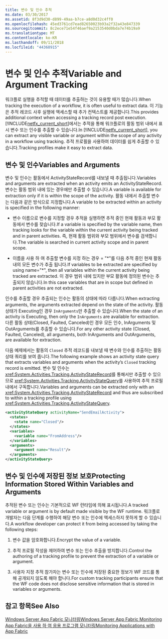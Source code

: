 ```yaml
---
title: 변수 및 인수 추적
ms.date: 03/30/2017
ms.assetid: 8f3d9d30-d899-49aa-b7ce-a8d0d32c4ff0
ms.openlocfilehash: 45ed3761cd7ead82650023b93a2f32a43e847339
ms.sourcegitcommit: 8c2ece71e54f46aef9a2153540d0bda7e74b19a9
ms.translationtype: MT
ms.contentlocale: ko-KR
ms.lasthandoff: 09/11/2018
ms.locfileid: "44368915"
---
```

# <a name="variable-and-argument-tracking"></a><span data-ttu-id="fc042-102">변수 및 인수 추적</span><span class="sxs-lookup"><span data-stu-id="fc042-102">Variable and Argument Tracking</span></span>
<span data-ttu-id="fc042-103">워크플로 실행을 추적할 때 데이터를 추출하는 것이 유용할 때가 많습니다.</span><span class="sxs-lookup"><span data-stu-id="fc042-103">When tracking the execution of a workflow, it is often useful to extract data.</span></span> <span data-ttu-id="fc042-104">이 기능은 추적 레코드 사후 실행에 액세스할 때 추가 컨텍스트를 제공합니다.</span><span class="sxs-lookup"><span data-stu-id="fc042-104">This provides additional context when accessing a tracking record post execution.</span></span> <span data-ttu-id="fc042-105">[!INCLUDE[netfx_current_short](../../../includes/netfx-current-short-md.md)]에서는 추적을 통해 워크플로의 활동 범위 내에서 표시 변수 또는 인수를 추출할 수 있습니다.</span><span class="sxs-lookup"><span data-stu-id="fc042-105">In [!INCLUDE[netfx_current_short](../../../includes/netfx-current-short-md.md)], you can extract any visible variable or argument within the scope of any activity in a workflow using tracking.</span></span> <span data-ttu-id="fc042-106">추적 프로필을 사용하여 데이터를 쉽게 추출할 수 있습니다.</span><span class="sxs-lookup"><span data-stu-id="fc042-106">Tracking profiles make it easy to extract data.</span></span>  
  
## <a name="variables-and-arguments"></a><span data-ttu-id="fc042-107">변수 및 인수</span><span class="sxs-lookup"><span data-stu-id="fc042-107">Variables and Arguments</span></span>  
 <span data-ttu-id="fc042-108">변수 및 인수는 활동에서 ActivityStateRecord를 내보낼 때 추출됩니다.</span><span class="sxs-lookup"><span data-stu-id="fc042-108">Variables and arguments are extracted when an activity emits an ActivityStateRecord.</span></span>  <span data-ttu-id="fc042-109">변수는 활동 범위 내에 있는 경우에만 추출할 수 있습니다.</span><span class="sxs-lookup"><span data-stu-id="fc042-109">A variable is available for extraction only if it is within the scope of the activity.</span></span> <span data-ttu-id="fc042-110">활동 내에서 추출할 변수는 다음과 같은 방식으로 지정합니다.</span><span class="sxs-lookup"><span data-stu-id="fc042-110">A variable to be extracted within an activity is specified in the following manner:</span></span>  
  
-   <span data-ttu-id="fc042-111">변수 이름으로 변수를 지정할 경우 추적을 실행하면 추적 중인 현재 활동과 부모 활동에서 변수를 찾습니다.</span><span class="sxs-lookup"><span data-stu-id="fc042-111">If a variable is specified by the variable name, then tracking looks for the variable within the current activity being tracked and in parent activities.</span></span> <span data-ttu-id="fc042-112">즉, 현재 활동 범위와 부모 범위에서 변수를 검색합니다.</span><span class="sxs-lookup"><span data-stu-id="fc042-112">The variable is searched in current activity scope and in parent scope.</span></span>  
  
-   <span data-ttu-id="fc042-113">이름을 사용 하 여 추출할 변수를 지정 하는 경우 = "\*"를 다음 추적 중인 현재 활동 내의 모든 변수가 추출 됩니다.</span><span class="sxs-lookup"><span data-stu-id="fc042-113">If variables to be extracted are specified by using name="\*", then all variables within the current activity being tracked are extracted.</span></span> <span data-ttu-id="fc042-114">이 경우 범위 내에 있지만 부모 활동에 정의된 변수는 추출되지 않습니다.</span><span class="sxs-lookup"><span data-stu-id="fc042-114">In this case variables that are in scope but defined in parent activities are not extracted.</span></span>  
  
 <span data-ttu-id="fc042-115">인수를 추출할 경우 추출되는 인수는 활동의 상태에 따라 다릅니다.</span><span class="sxs-lookup"><span data-stu-id="fc042-115">When extracting arguments, the arguments extracted depend on the state of the activity.</span></span> <span data-ttu-id="fc042-116">활동 상태가 Executing인 경우 `InArguments`만 추출할 수 있습니다.</span><span class="sxs-lookup"><span data-stu-id="fc042-116">When the state of an activity is Executing, then only the `InArguments` are available for extraction.</span></span> <span data-ttu-id="fc042-117">다른 활동 상태(Closed, Faulted, Canceled)인 경우 모든 인수, InArguments 및 OutArguments를 추출할 수 있습니다.</span><span class="sxs-lookup"><span data-stu-id="fc042-117">For any other activity state (Closed, Faulted, Canceled), all arguments, both InArguments and OutArguments, are available for extraction.</span></span>  
  
 <span data-ttu-id="fc042-118">다음 예제에서는 활동의 `Closed` 추적 레코드를 내보낼 때 변수와 인수를 추출하는 활동 상태 쿼리를 보여 줍니다.</span><span class="sxs-lookup"><span data-stu-id="fc042-118">The following example shows an activity state query that extracts variables and arguments when the activity’s `Closed` tracking record is emitted.</span></span> <span data-ttu-id="fc042-119">변수 및 인수는 <xref:System.Activities.Tracking.ActivityStateRecord>를 통해서만 추출할 수 있으므로 <xref:System.Activities.Tracking.ActivityStateQuery>를 사용하여 추적 프로필 내에서 구독합니다.</span><span class="sxs-lookup"><span data-stu-id="fc042-119">Variables and arguments can be extracted only with an <xref:System.Activities.Tracking.ActivityStateRecord> and thus are subscribed to within a tracking profile using <xref:System.Activities.Tracking.ActivityStateQuery>.</span></span>  
  
```xml  
<activityStateQuery activityName="SendEmailActivity">  
  <states>  
    <state name="Closed"/>  
  </states>  
  <variables>  
    <variable name="FromAddress"/>  
  </variables>  
  <arguments>  
    <argument name="Result"/>  
  </arguments>  
</activityStateQuery>  
```  
  
## <a name="protecting-information-stored-within-variables-and-arguments"></a><span data-ttu-id="fc042-120">변수 및 인수에 저장된 정보 보호</span><span class="sxs-lookup"><span data-stu-id="fc042-120">Protecting Information Stored Within Variables and Arguments</span></span>  
 <span data-ttu-id="fc042-121">추적된 변수 또는 인수는 기본적으로 WF 런타임에 의해 표시됩니다.</span><span class="sxs-lookup"><span data-stu-id="fc042-121">A tracked variable or argument is by default made visible by the WF runtime.</span></span> <span data-ttu-id="fc042-122">워크플로 개발자는 다음 단계를 수행하여 해당 변수 또는 인수에 액세스하지 못하게 할 수 있습니다.</span><span class="sxs-lookup"><span data-stu-id="fc042-122">A workflow developer can protect it from being accessed by taking the following steps:</span></span>  
  
1.  <span data-ttu-id="fc042-123">변수 값을 암호화합니다.</span><span class="sxs-lookup"><span data-stu-id="fc042-123">Encrypt the value of a variable.</span></span>  
  
2.  <span data-ttu-id="fc042-124">추적 프로필 작성을 제어하여 변수 또는 인수 추출을 방지합니다.</span><span class="sxs-lookup"><span data-stu-id="fc042-124">Control the authoring of a tracking profile to prevent the extraction of a variable or argument.</span></span>  
  
3.  <span data-ttu-id="fc042-125">사용자 지정 추적 참가자는 변수 또는 인수에 저장된 중요한 정보가 WF 코드를 통해 공개되지 않도록 해야 합니다.</span><span class="sxs-lookup"><span data-stu-id="fc042-125">For custom tracking participants ensure that the WF code does not disclose sensitive information that is stored in variables or arguments.</span></span>  
  
## <a name="see-also"></a><span data-ttu-id="fc042-126">참고 항목</span><span class="sxs-lookup"><span data-stu-id="fc042-126">See Also</span></span>  
 [<span data-ttu-id="fc042-127">Windows Server App Fabric 모니터링</span><span class="sxs-lookup"><span data-stu-id="fc042-127">Windows Server App Fabric Monitoring</span></span>](https://go.microsoft.com/fwlink/?LinkId=201273)  
 [<span data-ttu-id="fc042-128">App Fabric을 사용 하 여 응용 프로그램 모니터링</span><span class="sxs-lookup"><span data-stu-id="fc042-128">Monitoring Applications with App Fabric</span></span>](https://go.microsoft.com/fwlink/?LinkId=201275)
